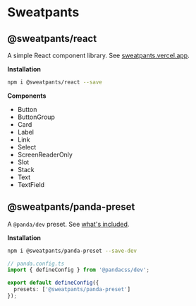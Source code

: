 # Sweatpants

## @sweatpants/react

A simple React component library. See [sweatpants.vercel.app](https://sweatpants.vercel.app).

**Installation**

```sh
npm i @sweatpants/react --save
```
**Components**
- Button
- ButtonGroup
- Card
- Label
- Link
- Select
- ScreenReaderOnly
- Slot
- Stack
- Text
- TextField

## @sweatpants/panda-preset

A `@panda/dev` preset. See [what's included](https://sweatpants.vercel.app/?entry=root__panda-preset--tokens).

**Installation**

```sh
npm i @sweatpants/panda-preset --save-dev
```

```ts
// panda.config.ts
import { defineConfig } from '@pandacss/dev';

export default defineConfig({
  presets: ['@sweatpants/panda-preset']
});
```
